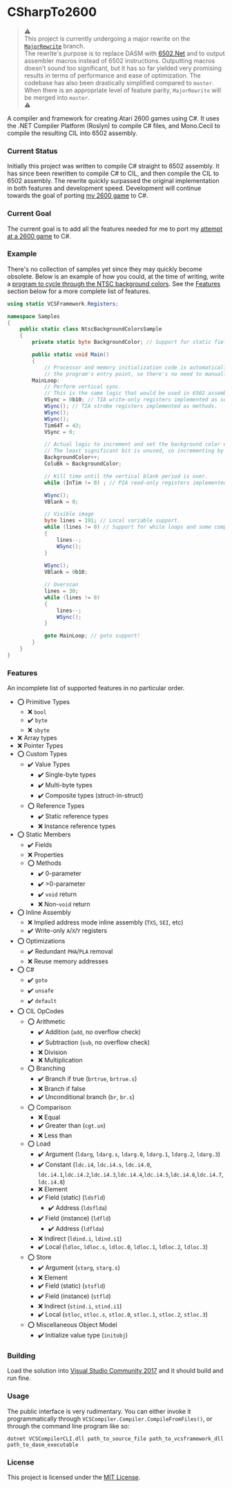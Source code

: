 # CSharpTo2600

>:warning:\
This project is currently undergoing a major rewrite on the [`MajorRewrite`](https://github.com/Yttrmin/CSharpTo2600/tree/MajorRefactor) branch.\
The rewrite's purpose is to replace DASM with [6502.Net](https://github.com/informedcitizenry/6502.Net) and to output assembler macros instead of 6502 instructions. Outputting macros doesn't sound too significant, but it has so far yielded very promising results in terms of performance and ease of optimization. The codebase has also been drastically simplified compared to `master`.\
When there is an appropriate level of feature parity, `MajorRewrite` will be merged into `master`.\
:warning:

A compiler and framework for creating Atari 2600 games using C#. It uses the .NET Compiler Platform (Roslyn) to compile C# files, and Mono.Cecil to compile the resulting CIL into 6502 assembly.

### Current Status
Initially this project was written to compile C# straight to 6502 assembly. It has since been rewritten to compile C# to CIL, and then compile the CIL to 6502 assembly.
The rewrite quickly surpassed the original implementation in both features and development speed.
Development will continue towards the goal of porting [my 2600 game](https://gist.github.com/Yttrmin/18ecc3d2d68b407b4be1) to C#.

### Current Goal
The current goal is to add all the features needed for me to port my [attempt at a 2600 game](https://gist.github.com/Yttrmin/18ecc3d2d68b407b4be1) to C#.

### Example
There's no collection of samples yet since they may quickly become obsolete. 
Below is an example of how you could, at the time of writing, write a [program to cycle through the NTSC background colors](./Samples/NtscBackgroundColorsSample.cs). 
See the [Features](#features) section below for a more complete list of features.

```csharp
using static VCSFramework.Registers;

namespace Samples
{
    public static class NtscBackgroundColorsSample
    {
        private static byte BackgroundColor; // Support for static fields.

        public static void Main()
        {
            // Processor and memory initialization code is automatically injected by the compiler into
            // the program's entry point, so there's no need to manually do it.
        MainLoop:
            // Perform vertical sync.
            // This is the same logic that would be used in 6502 assembly as well.
            VSync = 0b10; // TIA write-only registers implemented as setter-only properties.
            WSync(); // TIA strobe registers implemented as methods.
            WSync();
            WSync();
            Tim64T = 43;
            VSync = 0;

            // Actual logic to increment and set the background color every frame.
            // The least significant bit is unused, so incrementing by 1 instead of 2 slows the flashing down.
            BackgroundColor++;
            ColuBk = BackgroundColor;

            // Kill time until the vertical blank period is over.
            while (InTim != 0) ; // PIA read-only registers implemented as getter-only properties.

            WSync();
            VBlank = 0;

            // Visible image
            byte lines = 191; // Local variable support.
            while (lines != 0) // Support for while loops and some comparisons.
            {
                lines--;
                WSync();
            }
            
            WSync();
            VBlank = 0b10;

            // Overscan
            lines = 30;
            while (lines != 0)
            {
                lines--;
                WSync();
            }

            goto MainLoop; // goto support!
        }
    }
}
```

### Features
An incomplete list of supported features in no particular order. 

* :o: Primitive Types
  * :x: `bool`
  * :heavy_check_mark: `byte`
  * :x: `sbyte`
* :x: Array types
* :x: Pointer Types
* :o: Custom Types
  * :heavy_check_mark: Value Types
    * :heavy_check_mark: Single-byte types
	* :heavy_check_mark: Multi-byte types
	* :heavy_check_mark: Composite types (struct-in-struct)
  * :o: Reference Types
    * :heavy_check_mark: Static reference types
    * :x: Instance reference types
* :o: Static Members
  * :heavy_check_mark: Fields
  * :x: Properties
  * :o: Methods
	* :heavy_check_mark: 0-parameter
	* :heavy_check_mark: >0-parameter
	* :heavy_check_mark: `void` return
	* :x: Non-`void` return
* :o: Inline Assembly
  * :x: Implied address mode inline assembly (`TXS`, `SEI`, etc)
  * :heavy_check_mark: Write-only `A`/`X`/`Y` registers
* :o: Optimizations
  * :heavy_check_mark: Redundant `PHA`/`PLA` removal
  * :x: Reuse memory addresses
* :o: C#
  * :heavy_check_mark: `goto`
  * :heavy_check_mark: `unsafe`
  * :heavy_check_mark: `default`
* :o: CIL OpCodes
  * :o: Arithmetic
    * :heavy_check_mark: Addition (`add`, no overflow check)
	* :heavy_check_mark: Subtraction (`sub`, no overflow check)
	* :x: Division
	* :x: Multiplication
  * :o: Branching
    * :heavy_check_mark: Branch if true (`brtrue`, `brtrue.s`)
	* :x: Branch if false
	* :heavy_check_mark: Unconditional branch (`br`, `br.s`)
  * :o: Comparison
    * :x: Equal
    * :heavy_check_mark: Greater than (`cgt.un`)
	* :x: Less than
  * :o: Load
    * :heavy_check_mark: Argument (`ldarg`, `ldarg.s`, `ldarg.0`, `ldarg.1`, `ldarg.2`, `ldarg.3`)
	* :heavy_check_mark: Constant (`ldc.i4`, `ldc.i4.s`, `ldc.i4.0`, `ldc.i4.1`,`ldc.i4.2`,`ldc.i4.3`,`ldc.i4.4`,`ldc.i4.5`,`ldc.i4.6`,`ldc.i4.7`,`ldc.i4.8`)
	* :x: Element
	* :heavy_check_mark: Field (static) (`ldsfld`)
	  * :heavy_check_mark: Address (`ldsflda`)
	* :heavy_check_mark: Field (instance) (`ldfld`)
	  * :heavy_check_mark: Address (`ldflda`)
	* :x: Indirect (`ldind.i`, `ldind.i1`)
	* :heavy_check_mark: Local (`ldloc`, `ldloc.s`, `ldloc.0`, `ldloc.1`, `ldloc.2`, `ldloc.3`)
  * :o: Store
    * :heavy_check_mark: Argument (`starg`, `starg.s`)
	* :x: Element
	* :heavy_check_mark: Field (static) (`stsfld`)
	* :heavy_check_mark: Field (instance) (`stfld`)
	* :x: Indirect (`stind.i`, `stind.i1`)
	* :heavy_check_mark: Local (`stloc`, `stloc.s`, `stloc.0`, `stloc.1`, `stloc.2`, `stloc.3`)
  * :o: Miscellaneous Object Model
    * :heavy_check_mark: Initialize value type (`initobj`)

### Building
Load the solution into [Visual Studio Community 2017](https://www.visualstudio.com/) and it should build and run fine.

### Usage
The public interface is very rudimentary. You can either invoke it programmatically through `VCSCompiler.Compiler.CompileFromFiles()`, or through the command line program like so:

`dotnet VCSCompilerCLI.dll path_to_source_file path_to_vcsframework_dll path_to_dasm_executable`

### License
This project is licensed under the [MIT License](./LICENSE.txt).
